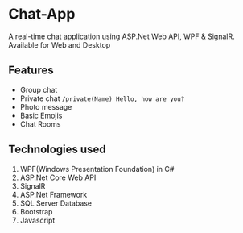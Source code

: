 # Chat-App
A real-time chat application using ASP.Net Web API, WPF &amp; SignalR. Available for Web and Desktop

## Features
* Group chat
* Private chat `/private(Name) Hello, how are you?`
* Photo message
* Basic Emojis
* Chat Rooms

## Technologies used
1. WPF(Windows Presentation Foundation) in C#
2. ASP.Net Core Web API
3. SignalR
4. ASP.Net Framework
5. SQL Server Database
6. Bootstrap
7. Javascript
